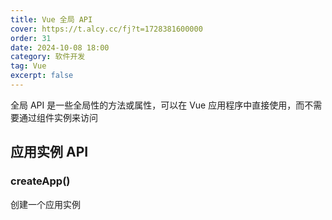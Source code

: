 ```yaml
---
title: Vue 全局 API
cover: https://t.alcy.cc/fj?t=1728381600000
order: 31
date: 2024-10-08 18:00
category: 软件开发
tag: Vue
excerpt: false
---
```


全局 API 是一些全局性的方法或属性，可以在 Vue 应用程序中直接使用，而不需要通过组件实例来访问

## 应用实例 API

### createApp()

创建一个应用实例



